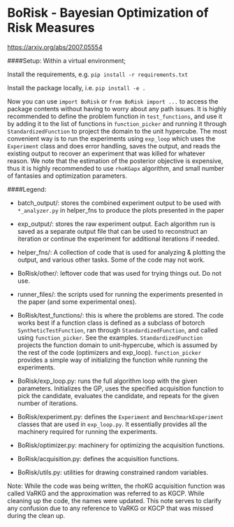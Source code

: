 # BoRisk - Bayesian Optimization of Risk Measures
https://arxiv.org/abs/2007.05554

####Setup:
Within a virtual environment;

Install the requirements, e.g. `pip install -r requirements.txt`

Install the package locally, i.e. `pip install -e .`

Now you can use `import BoRisk` or `from BoRisk import ...` to access the package
 contents without having to worry about any path issues. It is highly recommended to
  define the problem function in `test_functions`, and use it by adding it to the list
   of functions in `function_picker` and running it through `StandardizedFunction` to
    project the domain to the unit hypercube. The most convenient way is to run the
     experiments using `exp_loop` which uses the `Experiment` class and does error
      handling, saves the output, and reads the existing output to recover an
       experiment that was killed for whatever reason. We note that the estimation of
        the posterior objective is expensive, thus it is highly recommended to use
         `rhoKGapx` algorithm, and small number of fantasies and optimization parameters.

####Legend:
- batch_output/: stores the combined experiment output to be used with `*_analyzer.py` in 
helper_fns to produce the plots presented in the paper

- exp_output/: stores the raw experiment output. Each algorithm run is saved as a
 separate 
output file that can be used to reconstruct an iteration or continue the experiment for 
additional iterations if needed.

- helper_fns/: A collection of code that is used for analyzing & plotting the output, and 
various other tasks. Some of the code may not work.

- BoRisk/other/: leftover code that was used for trying things out. Do not use.

- runner_files/: the scripts used for running the experiments presented in the paper 
(and some experimental ones). 

- BoRisk/test_functions/: this is where the problems are stored. The code works best if a 
function class is defined as a subclass of botorch `SyntheticTestFunction`, ran through 
`StandardizedFunction`, and called using `function_picker`. See the examples. 
`StandardizedFunction` projects the function domain to unit-hypercube, which is assumed
 by 
the rest of the code (optimizers and exp_loop). `function_picker` provides a simple way of
 initializing the function 
while running the experiments.

- BoRisk/exp_loop.py: runs the full algorithm loop with the given parameters. Initializes
 the GP, 
uses the specified acquisition function to pick the candidate, evaluates the candidate, 
and repeats for the given number of iterations.

- BoRisk/experiment.py: defines the `Experiment` and `BenchmarkExperiment` classes that are
 used in 
`exp_loop.py`. It essentially provides all the machinery required for running the
 experiments.

- BoRisk/optimizer.py: machinery for optimizing the acquisition functions.

- BoRisk/acquisition.py: defines the acquisition functions. 

- BoRisk/utils.py: utilities for drawing constrained random variables.

Note: While the code was being written, the rhoKG acquisition function was called VaRKG
 and the 
approximation was referred to as KGCP. While cleaning up the code, the names were
 updated. 
This note serves to clarify any confusion due to any reference to VaRKG or KGCP that
 was missed during the clean up.
 